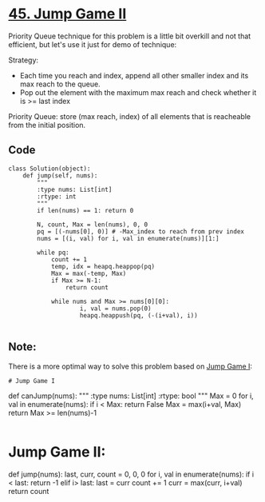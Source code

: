 # [45. Jump Game II](https://leetcode.com/problems/jump-game-ii/)

Priority Queue technique for this problem is a little bit overkill and not that efficient, but let's use it just for demo of technique:

Strategy: 
- Each time you reach and index, append all other smaller index and its max reach to the queue.
- Pop out the element with the maximum max reach and check whether it is >= last index

Priority Queue: store (max reach, index) of all elements that is reacheable from the initial position.

## Code
```
class Solution(object):
    def jump(self, nums):
        """
        :type nums: List[int]
        :rtype: int
        """
        if len(nums) == 1: return 0
        
        N, count, Max = len(nums), 0, 0
        pq = [(-nums[0], 0)] # -Max_index to reach from prev index
        nums = [(i, val) for i, val in enumerate(nums)][1:]
        
        while pq:
            count += 1
            temp, idx = heapq.heappop(pq)
            Max = max(-temp, Max) 
            if Max >= N-1:
                return count
            
            while nums and Max >= nums[0][0]:
                    i, val = nums.pop(0)
                    heapq.heappush(pq, (-(i+val), i))
        
```

## Note: 
There is a more optimal way to solve this problem based on [Jump Game I](https://leetcode.com/problems/jump-game/):

```
# Jump Game I
```
def canJump(nums):
  """
  :type nums: List[int]
  :rtype: bool
  """
      Max = 0
      for i, val in enumerate(nums):
          if i < Max: return False
          Max = max(i+val, Max)
      return Max >= len(nums)-1
```
```
# Jump Game II:
def jump(nums):
        last, curr, count = 0, 0, 0
        for i, val in enumerate(nums):
            if i < last: return -1
            elif i> last:
                last = curr
                count += 1
            curr = max(curr, i+val)
        return count
```

